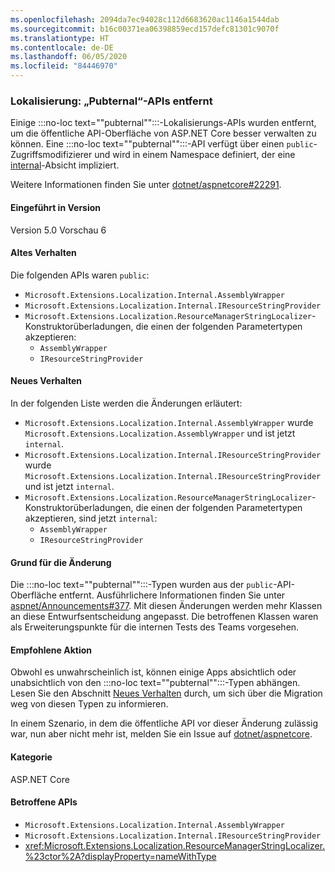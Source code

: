 ```yaml
---
ms.openlocfilehash: 2094da7ec94028c112d6683620ac1146a1544dab
ms.sourcegitcommit: b16c00371ea06398859ecd157defc81301c9070f
ms.translationtype: HT
ms.contentlocale: de-DE
ms.lasthandoff: 06/05/2020
ms.locfileid: "84446970"
---
```

### <a name="localization-pubternal-apis-removed"></a>Lokalisierung: „Pubternal“-APIs entfernt

Einige :::no-loc text="\"pubternal\"":::-Lokalisierungs-APIs wurden entfernt, um die öffentliche API-Oberfläche von ASP.NET Core besser verwalten zu können. Eine :::no-loc text="\"pubternal\"":::-API verfügt über einen `public`-Zugriffsmodifizierer und wird in einem Namespace definiert, der eine [internal](/dotnet/csharp/language-reference/keywords/internal)-Absicht impliziert.

Weitere Informationen finden Sie unter [dotnet/aspnetcore#22291](https://github.com/dotnet/aspnetcore/issues/22291).

#### <a name="version-introduced"></a>Eingeführt in Version

Version 5.0 Vorschau 6

#### <a name="old-behavior"></a>Altes Verhalten

Die folgenden APIs waren `public`:

- `Microsoft.Extensions.Localization.Internal.AssemblyWrapper`
- `Microsoft.Extensions.Localization.Internal.IResourceStringProvider`
- `Microsoft.Extensions.Localization.ResourceManagerStringLocalizer`-Konstruktorüberladungen, die einen der folgenden Parametertypen akzeptieren:
  - `AssemblyWrapper`
  - `IResourceStringProvider`

#### <a name="new-behavior"></a>Neues Verhalten

In der folgenden Liste werden die Änderungen erläutert:

- `Microsoft.Extensions.Localization.Internal.AssemblyWrapper` wurde `Microsoft.Extensions.Localization.AssemblyWrapper` und ist jetzt `internal`.
- `Microsoft.Extensions.Localization.Internal.IResourceStringProvider` wurde `Microsoft.Extensions.Localization.Internal.IResourceStringProvider` und ist jetzt `internal`.
- `Microsoft.Extensions.Localization.ResourceManagerStringLocalizer`-Konstruktorüberladungen, die einen der folgenden Parametertypen akzeptieren, sind jetzt `internal`:
  - `AssemblyWrapper`
  - `IResourceStringProvider`

#### <a name="reason-for-change"></a>Grund für die Änderung

Die :::no-loc text="\"pubternal\"":::-Typen wurden aus der `public`-API-Oberfläche entfernt. Ausführlichere Informationen finden Sie unter [aspnet/Announcements#377](https://github.com/aspnet/Announcements/issues/377#issue-473651882). Mit diesen Änderungen werden mehr Klassen an diese Entwurfsentscheidung angepasst. Die betroffenen Klassen waren als Erweiterungspunkte für die internen Tests des Teams vorgesehen.

#### <a name="recommended-action"></a>Empfohlene Aktion

Obwohl es unwahrscheinlich ist, können einige Apps absichtlich oder unabsichtlich von den :::no-loc text="\"pubternal\"":::-Typen abhängen. Lesen Sie den Abschnitt [Neues Verhalten](#new-behavior) durch, um sich über die Migration weg von diesen Typen zu informieren.

In einem Szenario, in dem die öffentliche API vor dieser Änderung zulässig war, nun aber nicht mehr ist, melden Sie ein Issue auf [dotnet/aspnetcore](https://github.com/dotnet/aspnetcore/issues).

#### <a name="category"></a>Kategorie

ASP.NET Core

#### <a name="affected-apis"></a>Betroffene APIs

- `Microsoft.Extensions.Localization.Internal.AssemblyWrapper`
- `Microsoft.Extensions.Localization.Internal.IResourceStringProvider`
- <xref:Microsoft.Extensions.Localization.ResourceManagerStringLocalizer.%23ctor%2A?displayProperty=nameWithType>

<!--

#### Affected APIs

- `T:Microsoft.Extensions.Localization.Internal.AssemblyWrapper`
- `T:Microsoft.Extensions.Localization.Internal.IResourceStringProvider`
- `Overload:Microsoft.Extensions.Localization.ResourceManagerStringLocalizer.#ctor`

-->
